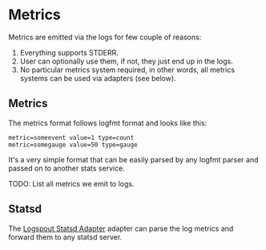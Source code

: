 # Metrics

Metrics are emitted via the logs for few couple of reasons:

1. Everything supports STDERR.
2. User can optionally use them, if not, they just end up in the logs.
3. No particular metrics system required, in other words, all metrics systems can be used via adapters (see below).

## Metrics

The metrics format follows logfmt format and looks like this:

```
metric=someevent value=1 type=count
metric=somegauge value=50 type=gauge
```

It's a very simple format that can be easily parsed by any logfmt parser and passed on to another stats service.

TODO: List all metrics we emit to logs.

## Statsd

The [Logspout Statsd Adapter](https://github.com/treeder/logspout-statsd) adapter can parse the log metrics and forward
them to any statsd server.
